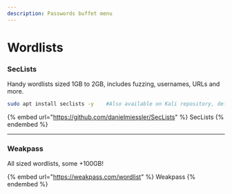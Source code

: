 ```yaml
---
description: Passwords buffet menu
---
```


# Wordlists

### SecLists

Handy wordlists sized 1GB to 2GB, includes fuzzing, usernames, URLs and more.

```bash
sudo apt install seclists -y    #Also available on Kali repository, default location: /usr/share/seclists/x
```

{% embed url="https://github.com/danielmiessler/SecLists" %}
SecLists
{% endembed %}

***

### Weakpass

All sized wordlists, some +100GB!

{% embed url="https://weakpass.com/wordlist" %}
Weakpass
{% endembed %}
